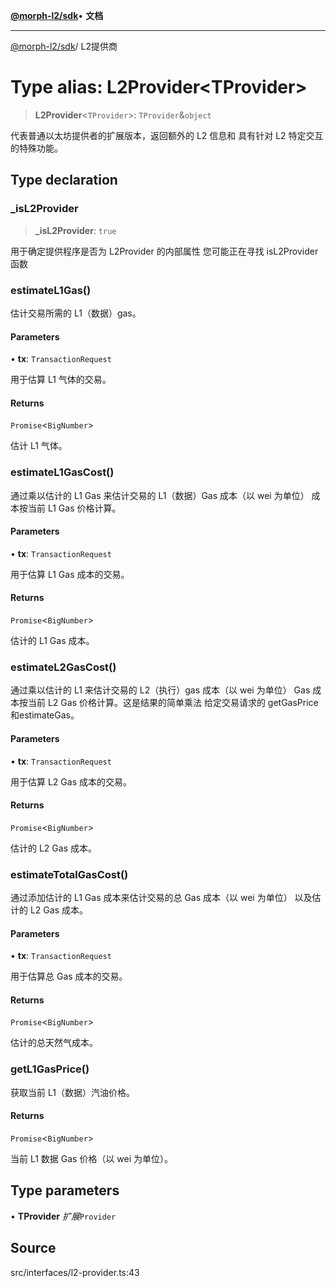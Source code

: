 [**@morph-l2/sdk**](../globals.md)• **文档**

***

[@morph-l2/sdk](../globals.md)/ L2提供商

# Type alias: L2Provider\<TProvider\>

> **L2Provider**\<`TProvider`\>: `TProvider`&`object`

代表普通以太坊提供者的扩展版本，返回额外的 L2 信息和
具有针对 L2 特定交互的特殊功能。

## Type declaration

### \_isL2Provider

> **\_isL2Provider**: `true`

用于确定提供程序是否为 L2Provider 的内部属性
您可能正在寻找 isL2Provider 函数

### estimateL1Gas()

估计交易所需的 L1（数据）gas。

#### Parameters

• **tx**: `TransactionRequest`

用于估算 L1 气体的交易。

#### Returns

`Promise`\<`BigNumber`\>

估计 L1 气体。

### estimateL1GasCost()

通过乘以估计的 L1 Gas 来估计交易的 L1（数据）Gas 成本（以 wei 为单位）
成本按当前 L1 Gas 价格计算。

#### Parameters

• **tx**: `TransactionRequest`

用于估算 L1 Gas 成本的交易。

#### Returns

`Promise`\<`BigNumber`\>

估计的 L1 Gas 成本。

### estimateL2GasCost()

通过乘以估计的 L1 来估计交易的 L2（执行）gas 成本（以 wei 为单位）
Gas 成本按当前 L2 Gas 价格计算。这是结果的简单乘法
给定交易请求的 getGasPrice 和estimateGas。

#### Parameters

• **tx**: `TransactionRequest`

用于估算 L2 Gas 成本的交易。

#### Returns

`Promise`\<`BigNumber`\>

估计的 L2 Gas 成本。

### estimateTotalGasCost()

通过添加估计的 L1 Gas 成本来估计交易的总 Gas 成本（以 wei 为单位）
以及估计的 L2 Gas 成本。

#### Parameters

• **tx**: `TransactionRequest`

用于估算总 Gas 成本的交易。

#### Returns

`Promise`\<`BigNumber`\>

估计的总天然气成本。

### getL1GasPrice()

获取当前 L1（数据）汽油价格。

#### Returns

`Promise`\<`BigNumber`\>

当前 L1 数据 Gas 价格（以 wei 为单位）。

## Type parameters

• **TProvider** *扩展*`Provider`

## Source

src/interfaces/l2-provider.ts:43
